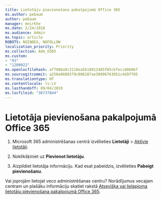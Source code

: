 ```yaml
---
title: Lietotāju pievienošana pakalpojumā Office 365
ms.author: pebaum
author: pebaum
manager: mnirkhe
ms.date: 2/24/2018
ms.audience: Admin
ms.topic: article
ROBOTS: NOINDEX, NOFOLLOW
localization_priority: Priority
ms.collection: Adm_O365
ms.custom:
- "93"
- "1200022"
ms.openlocfilehash: af7088a9c3110ea5b18912485f05cbfecc8068bf
ms.sourcegitcommit: a256e8680379c006287ae30996763051c4d9ff85
ms.translationtype: HT
ms.contentlocale: lv-LV
ms.lasthandoff: 09/04/2019
ms.locfileid: "36737844"
---
```

# <a name="add-a-user-to-office-365"></a>Lietotāja pievienošana pakalpojumā Office 365

1. Microsoft 365 administrēšanas centrā izvēlieties **Lietotāji** >  [Aktīvie lietotāji](https://admin.microsoft.com/Adminportal/Home?source=applauncher#/users).

2. Noklikšķiniet uz **Pievienot lietotāju**.

3. Aizpildiet lietotāja informāciju. Kad esat pabeidzis, izvēlieties **Pabeigt pievienošanu**.

Vai joprojām lietojat veco administrēšanas centru? Norādījumus vecajam centram un plašāku informāciju skatiet rakstā [Atsevišķa vai lielapjoma lietotāju pievienošana pakalpojumā Office 365](https://docs.microsoft.com/office365/admin/add-users/add-users).
  